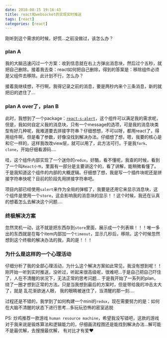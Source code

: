 ```yaml
---
date: 2018-08-15 19:16:43
title: react和websocket的实现实时推送
tags: [react]
categories: [react]
---
```


刚听到这个需求的时候，好慌...之前没做过，该怎么办？

### plan A
我的大脑迅速闪过一个方案：收到信息就在右上方弹出消息块，然后过个五秒，就把自己删除。接着我去查：react如何把自己删除，得到的答案是：移除组件必须是父组件去移除。此计划不行，怎么办？

接着我继续想，不行啊，我得记录之前的消息，要是两秒内来个三条消息，新的就把旧的遮住了...

### plan A over了，plan B
此时，我想到了一个package：[`react-s-alert`](https://github.com/juliancwirko/react-s-alert)，这个组件可以满足我的需求呢，但是，我如何自定义我的消息块，只有一个message的选项，可是我的消息块类型有好几种呢，我难道要去拼接字符串？仔细想想，不可以呀，都用react了，得用组件啊，但是看了参数，好像没找到解决办法。仔细想了想，嗯，我要的核心是和它一样的，这样我改改view层，就可以用了，此方法可行。于是我`fork`、`clone`，开始仔细看源码....

哇，这个组件内部实现了一个迷你的`redux`，好酷，看不懂呢，我查的时候，看到了一个叫`React小书`，里面有一部分是主要讲这个的，看了讲解，能稍微看懂了。于是我知道这个组件的内部的大概逻辑。仔细想了想，我是写一个插件块呢还是拼接字符串快呢？目前的阶段先用拼接字符串吧。

项目内部已经使用`salert`来作为全局的弹框了，我要是还用它来显示消息块，这个组件是使用一个`store`，这会影响我的消息块的显示！！这个时候，我还在认真的想着怎么去解决这个问题....

### 终极解决方案
忽然灵机一动，这不就是把东西存到`store`里面，展示成一个列表嘛！！！唯一多出的东西就是在每个item内部加一个`timeout`，显示几秒后，移除。这个时候忽然想到这个终极的解决办法的我，真的是！！！

### 为什么是这样的一个心理活动
仔细分析了我的全部心理活动，为什么这个解决方案如此常见，我没有想到呢！！刚开始一听到实时推送，没听过，听起来很高级呢，很难吧...于是自己把自己吓住了，人在不清醒的状况下，无法正常的思考问题...
于是我开始了一系列的plan，绕了一圈才想到正常的方法。只是当我想到最后的方案时，但是带给我的冲击太大了，就是 乱花渐欲迷人眼， 我的眼睛被迷住了，当清醒的那一刻....

过程还是不错的，我学到了如何构建一个mini的`redux`，现在需要努力的是：如何在大脑不清醒的状态下进行思考...多玩玩恐怖的密室逃脱

PS: 炒鸡推荐一款游戏 `human resource machine`，希望我没写错吧，这款的游戏对于我来说是锻炼算法和逻辑能力的，仔细画流程图还是能找到解决办法...解可能不是最优解，去搜搜最优解， 有对比才有爱❤️


